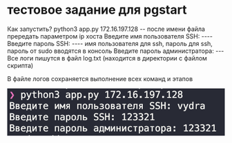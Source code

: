 # тестовое задание для pgstart

Как запустить?
    python3 app.py 172.16.197.128 -- после имени файла прередать параметром ip хоста
    Введите имя пользователя SSH: ----
    Введите пароль SSH: ----    имя пользователя для ssh, пароль для ssh, пароль от sudo вводятся в консоль
    Введите пароль администратора: --- 
Все логи пишутся в файл log.txt (находится в директории с файлом скрипта)

В файле логов сохраняется выполнение всех команд и этапов

![Image alt](https://github.com/4ellovekkk/pgstart_devops_test/raw/main/image.png)
